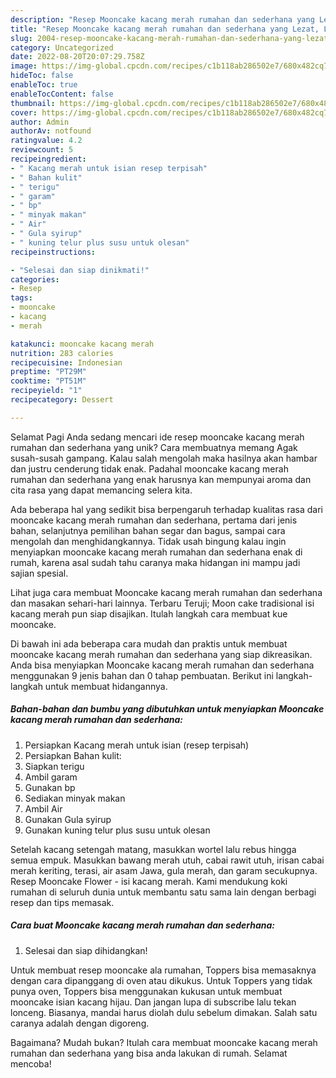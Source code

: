 ```yaml
---
description: "Resep Mooncake kacang merah rumahan dan sederhana yang Lezat, Lezat"
title: "Resep Mooncake kacang merah rumahan dan sederhana yang Lezat, Lezat"
slug: 2004-resep-mooncake-kacang-merah-rumahan-dan-sederhana-yang-lezat-lezat
category: Uncategorized
date: 2022-08-20T20:07:29.758Z
image: https://img-global.cpcdn.com/recipes/c1b118ab286502e7/680x482cq70/mooncake-kacang-merah-rumahan-dan-sederhana-foto-resep-utama.jpg
hideToc: false
enableToc: true
enableTocContent: false
thumbnail: https://img-global.cpcdn.com/recipes/c1b118ab286502e7/680x482cq70/mooncake-kacang-merah-rumahan-dan-sederhana-foto-resep-utama.jpg
cover: https://img-global.cpcdn.com/recipes/c1b118ab286502e7/680x482cq70/mooncake-kacang-merah-rumahan-dan-sederhana-foto-resep-utama.jpg
author: Admin
authorAv: notfound
ratingvalue: 4.2
reviewcount: 5
recipeingredient:
- " Kacang merah untuk isian resep terpisah"
- " Bahan kulit"
- " terigu"
- " garam"
- " bp"
- " minyak makan"
- " Air"
- " Gula syirup"
- " kuning telur plus susu untuk olesan"
recipeinstructions:

- "Selesai dan siap dinikmati!"
categories:
- Resep
tags:
- mooncake
- kacang
- merah

katakunci: mooncake kacang merah 
nutrition: 283 calories
recipecuisine: Indonesian
preptime: "PT29M"
cooktime: "PT51M"
recipeyield: "1"
recipecategory: Dessert

---
```



Selamat Pagi Anda sedang mencari ide resep mooncake kacang merah rumahan dan sederhana yang unik? Cara membuatnya memang Agak susah-susah gampang. Kalau salah mengolah maka hasilnya akan hambar dan justru cenderung tidak enak. Padahal mooncake kacang merah rumahan dan sederhana yang enak harusnya kan mempunyai aroma dan cita rasa yang dapat memancing selera kita.


Ada beberapa hal yang sedikit bisa berpengaruh terhadap kualitas rasa dari mooncake kacang merah rumahan dan sederhana, pertama dari jenis bahan, selanjutnya pemilihan bahan segar dan bagus, sampai cara mengolah dan menghidangkannya. Tidak usah bingung kalau ingin menyiapkan mooncake kacang merah rumahan dan sederhana enak di rumah, karena asal sudah tahu caranya maka hidangan ini mampu jadi sajian spesial.

Lihat juga cara membuat Mooncake kacang merah rumahan dan sederhana dan masakan sehari-hari lainnya. Terbaru Teruji; Moon cake tradisional isi kacang merah pun siap disajikan. Itulah langkah cara membuat kue mooncake.


Di bawah ini ada beberapa cara mudah dan praktis untuk membuat mooncake kacang merah rumahan dan sederhana yang siap dikreasikan. Anda bisa menyiapkan Mooncake kacang merah rumahan dan sederhana menggunakan 9 jenis bahan dan 0 tahap pembuatan. Berikut ini langkah-langkah untuk membuat hidangannya.

<!--inarticleads1-->

##### Bahan-bahan dan bumbu yang dibutuhkan untuk menyiapkan Mooncake kacang merah rumahan dan sederhana:

1. Persiapkan  Kacang merah untuk isian (resep terpisah)
1. Persiapkan  Bahan kulit:
1. Siapkan  terigu
1. Ambil  garam
1. Gunakan  bp
1. Sediakan  minyak makan
1. Ambil  Air
1. Gunakan  Gula syirup
1. Gunakan  kuning telur plus susu untuk olesan


Setelah kacang setengah matang, masukkan wortel lalu rebus hingga semua empuk. Masukkan bawang merah utuh, cabai rawit utuh, irisan cabai merah keriting, terasi, air asam Jawa, gula merah, dan garam secukupnya. Resep Mooncake Flower - isi kacang merah. Kami mendukung koki rumahan di seluruh dunia untuk membantu satu sama lain dengan berbagi resep dan tips memasak. 

<!--inarticleads2-->

##### Cara buat Mooncake kacang merah rumahan dan sederhana:


1. Selesai dan siap dihidangkan!

Untuk membuat resep mooncake ala rumahan, Toppers bisa memasaknya dengan cara dipanggang di oven atau dikukus. Untuk Toppers yang tidak punya oven, Toppers bisa menggunakan kukusan untuk membuat mooncake isian kacang hijau. Dan jangan lupa di subscribe lalu tekan lonceng. Biasanya, mandai harus diolah dulu sebelum dimakan. Salah satu caranya adalah dengan digoreng. 

Bagaimana? Mudah bukan? Itulah cara membuat mooncake kacang merah rumahan dan sederhana yang bisa anda lakukan di rumah. Selamat mencoba!
